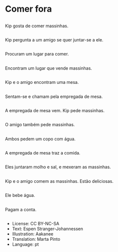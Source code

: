 # Comer fora

##
Kip gosta de comer massinhas.

##
Kip pergunta a um amigo se quer juntar-se a ele.

##
Procuram um lugar para comer.

##
Encontram um lugar que vende massinhas.

##
Kip e o amigo encontram uma mesa.

##
Sentam-se e chamam pela empregada de mesa.

##
A empregada de mesa vem. Kip pede massinhas.

##
O amigo também pede massinhas.

##
Ambos pedem um copo com água.

##
A empregada de mesa traz a comida.

##
Eles juntaram molho e sal, e mexeram as massinhas.

##
Kip e o amigo comem as massinhas. Estão deliciosas.

##
Ele bebe água.

##
Pagam a conta.

##
* License: CC BY-NC-SA
* Text: Espen Stranger-Johannessen
* Illustration: Aakanee
* Translation: Marta Pinto
* Language: pt
